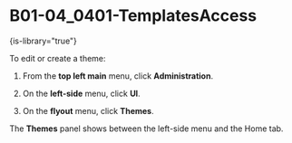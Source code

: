 # B01-04_0401-TemplatesAccess

{is-library="true"}

<snippet id="B01-04_0401-TemplatesAccess_snippet">



To edit or create a theme:

1. From the **top left main** menu, click **Administration**.

2. On the **left-side** menu, click **UI**.

3. On the **flyout** menu, click **Themes**.

The **Themes** panel shows between the left-side menu and the Home tab.


</snippet>